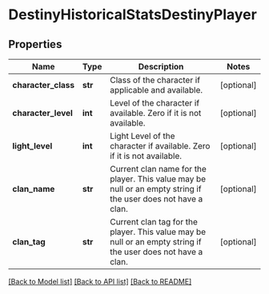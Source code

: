 # DestinyHistoricalStatsDestinyPlayer

## Properties
Name | Type | Description | Notes
------------ | ------------- | ------------- | -------------
**character_class** | **str** | Class of the character if applicable and available. | [optional] 
**character_level** | **int** | Level of the character if available. Zero if it is not available. | [optional] 
**light_level** | **int** | Light Level of the character if available. Zero if it is not available. | [optional] 
**clan_name** | **str** | Current clan name for the player. This value may be null or an empty string if the user does not have a clan. | [optional] 
**clan_tag** | **str** | Current clan tag for the player.  This value may be null or an empty string if the user does not have a clan. | [optional] 

[[Back to Model list]](../README.md#documentation-for-models) [[Back to API list]](../README.md#documentation-for-api-endpoints) [[Back to README]](../README.md)


